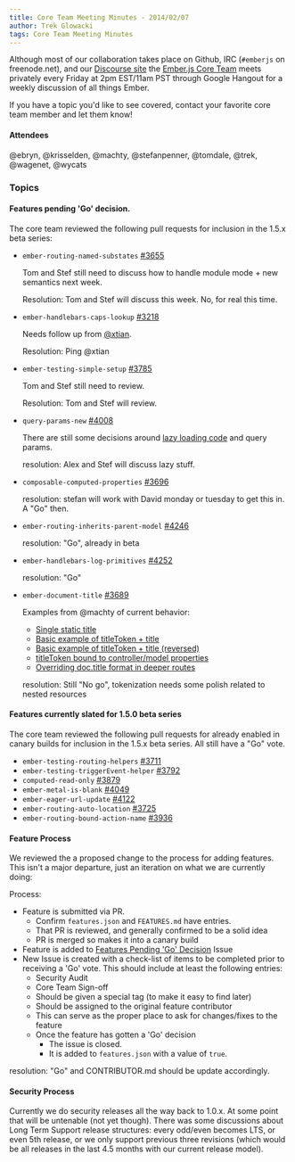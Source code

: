 ```yaml
--- 
title: Core Team Meeting Minutes - 2014/02/07
author: Trek Glowacki
tags: Core Team Meeting Minutes
---
```


Although most of our collaboration takes place on Github, IRC 
(`#emberjs` on freenode.net), and our [Discourse site](http://discuss.emberjs.com/)
the [Ember.js Core Team](/team) meets privately every 
Friday at 2pm EST/11am PST through Google Hangout for a weekly 
discussion of all things Ember.

If you have a topic you'd like to see covered, contact your favorite
core team member and let them know!

#### Attendees
@ebryn, @krisselden, @machty, @stefanpenner, @tomdale, @trek, @wagenet, @wycats

### Topics

#### Features pending 'Go' decision.
The core team reviewed the following pull requests for inclusion in the 1.5.x beta series:

  * `ember-routing-named-substates` [#3655](https://github.com/emberjs/ember.js/pull/3655)

    Tom and Stef still need to discuss how to handle module mode + new semantics next week.

    Resolution: Tom and Stef will discuss this week. No, for real this time.

  * `ember-handlebars-caps-lookup` [#3218](https://github.com/emberjs/ember.js/pull/3218)

     Needs follow up from [@xtian](https://github.com/xtian).

     Resolution: Ping @xtian

  * `ember-testing-simple-setup` [#3785](https://github.com/emberjs/ember.js/pull/3785)

    Tom and Stef still need to review.

    Resolution: Tom and Stef will review.

  * `query-params-new` [#4008](https://github.com/emberjs/ember.js/pull/4008)

    There are still some decisions around [lazy loading code](https://code.stypi.com/stefanpenner/lazy-loading)
    and query params.

    resolution: Alex and Stef will discuss lazy stuff.

  * `composable-computed-properties` [#3696](https://github.com/emberjs/ember.js/pull/3696)

    resolution:  stefan will work with David monday or tuesday to get this in. A "Go" then.


  * `ember-routing-inherits-parent-model` [#4246](https://github.com/emberjs/ember.js/pull/4246)
    
    resolution: "Go", already in beta

  * `ember-handlebars-log-primitives` [#4252](https://github.com/emberjs/ember.js/pull/4252)
    
    resolution: "Go"

  * `ember-document-title` [#3689](https://github.com/emberjs/ember.js/pull/3689)

    Examples from @machty of current behavior:

     * [Single static title](http://jsbin.com/ucanam/3299)
     * [Basic example of titleToken + title](http://jsbin.com/ucanam/3302)
     * [Basic example of titleToken + title (reversed)](http://jsbin.com/ucanam/3300)
     * [titleToken bound to controller/model properties](http://jsbin.com/ucanam/3303)
     * [Overriding doc.title format in deeper routes](http://jsbin.com/ucanam/3304)
    
    resolution: Still "No go", tokenization needs some polish related to nested resources

#### Features currently slated for 1.5.0 beta series
The core team reviewed the following pull requests for already enabled in canary builds for inclusion in the 1.5.x beta series. All still have a "Go" vote.

  * `ember-testing-routing-helpers` [#3711](https://github.com/emberjs/ember.js/pull/3711)
  * `ember-testing-triggerEvent-helper` [#3792](https://github.com/emberjs/ember.js/pull/3792)
  * `computed-read-only` [#3879](https://github.com/emberjs/ember.js/pull/3879)
  * `ember-metal-is-blank` [#4049](https://github.com/emberjs/ember.js/pull/4049)
  * `ember-eager-url-update` [#4122](https://github.com/emberjs/ember.js/pull/4122)
  * `ember-routing-auto-location` [#3725](https://github.com/emberjs/ember.js/pull/3725)
  * `ember-routing-bound-action-name` [#3936](https://github.com/emberjs/ember.js/pull/3936)


#### Feature Process
We reviewed the a proposed change to the process for adding features. This isn't a major departure, just an iteration
on what we are currently doing:

Process:

* Feature is submitted via PR.
    * Confirm `features.json` and `FEATURES.md` have entries.
    * That PR is reviewed, and generally confirmed to be a solid idea
    * PR is merged so makes it into a canary build
* Feature is added to [Features Pending 'Go' Decision](https://github.com/emberjs/ember.js/issues/4052) Issue
* New Issue is created with a check-list of items to be completed prior to receiving a 'Go' vote. 
  This should include at least the following entries:
    * Security Audit
    * Core Team Sign-off
  * Should be given a special tag (to make it easy to find later)
  * Should be assigned to the original feature contributor
  * This can serve as the proper place to ask for changes/fixes to the feature
  * Once the feature has gotten a 'Go' decision
    * The issue is closed.
    * It is added to `features.json` with a value of `true`.

resolution: "Go" and CONTRIBUTOR.md should be update accordingly.

#### Security Process
Currently we do security releases all the way back to 1.0.x. At some point that will be untenable (not yet though).
There was some discussions about Long Term Support release structures: every odd/even becomes LTS, or even 5th release, or we only support previous three revisions (which would be all releases in the last 4.5 months with our current release model).
